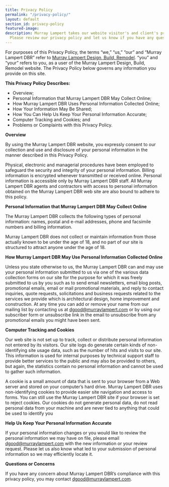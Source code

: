 ```yaml
---
title: Privacy Policy
permalink: "/privacy-policy/"
layout: default
section_id: privacy-policy
featured-image:
description: Murray Lampert takes our website visitor's and client's privacy very seriously.
  Please review our privacy policy and let us know if you have any questions.
---
```


For purposes of this Privacy Policy, the terms “we,” “us,” “our” and “Murray Lampert DBR” refer to [Murray Lampert Design, Build, Remodel](/). “you” and “your” refers to you, as a user of the Murray Lampert Design, Build, Remodel website. The Privacy Policy below governs any information you provide on this site.

**This Privacy Policy Describes:**

- Overview;
- Personal Information that Murray Lampert DBR May Collect Online;
- How Murray Lampert DBR Uses Personal Information Collected Online;
- How Your Information May Be Shared;
- How You Can Help Us Keep Your Personal Information Accurate;
- Computer Tracking and Cookies; and
- Problems or Complaints with this Privacy Policy.

**Overview**

By using the Murray Lampert DBR website, you expressly consent to our collection and use and disclosure of your personal information in the manner described in this Privacy Policy.

Physical, electronic and managerial procedures have been employed to safeguard the security and integrity of your personal information. Billing information is encrypted whenever transmitted or received online. Personal information is accessible only by Murray Lampert DBR staff. All Murray Lampert DBR agents and contractors with access to personal information obtained on the Murray Lampert DBR web site are also bound to adhere to this policy.

**Personal Information that Murray Lampert DBR May Collect Online**

The Murray Lampert DBR collects the following types of personal information: names, postal and e-mail addresses, phone and facsimile numbers and billing information.

Murray Lampert DBR does not collect or maintain information from those actually known to be under the age of 18, and no part of our site is structured to attract anyone under the age of 18.

**How Murray Lampert DBR May Use Personal Information Collected Online**

Unless you state otherwise to us, the Murray Lampert DBR can and may use your personal information submitted to us via one of the various data collection forms on our site for the purpose for which it was freely submitted to us by you such as to send email newsletters, email blog posts, promotional emails, email or mail promotional materials, and reply to contact inquiries, quote requests, solicitations and business requests related to the services we provide which is architectural design, home improvement and construction. At any time you can add or remove your name from our mailing list by contacting us at <a href="mailto:dgood@murraylampert.com">dgood@murraylampert.com</a> or by using our subscriber form or unsubscribe link in the email to unsubscribe from any promotional emails you might have been sent.

**Computer Tracking and Cookies**

Our web site is not set up to track, collect or distribute personal information not entered by its visitors. Our site logs do generate certain kinds of non-identifying site usage data, such as the number of hits and visits to our site. This information is used for internal purposes by technical support staff to provide better services to the public and may also be provided to others, but again, the statistics contain no personal information and cannot be used to gather such information.

A cookie is a small amount of data that is sent to your browser from a Web server and stored on your computer’s hard drive. Murray Lampert DBR uses non-identifying cookies to provide easier site navigation and access to forms. You can still use the Murray Lampert DBR site if your browser is set to reject cookies. Our cookies do not generate personal data, do not read personal data from your machine and are never tied to anything that could be used to identify you

**Help Us Keep Your Personal Information Accurate**

If your personal information changes or you would like to review the personal information we may have on file, please email <a href="mailto:dgood@murraylampert.com">dgood@murraylampert.com</a> with the new information or your review request. Please let us also know what led to your submission of personal information so we may efficiently locate it.

**Questions or Concerns**

If you have any concern about Murray Lampert DBR’s compliance with this privacy policy, you may contact <a href="mailto:dgood@murraylampert.com">dgood@murraylampert.com</a>.
